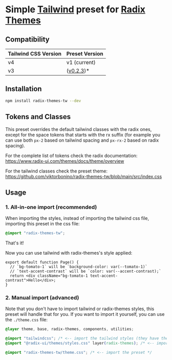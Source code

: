 # Simple [Tailwind](https://tailwindcss.com/) preset for [Radix Themes](https://www.radix-ui.com/themes/docs/overview/getting-started)

## Compatibility

| Tailwind CSS Version | Preset Version                                                      |
| -------------------- | ------------------------------------------------------------------- |
| v4                   | v1 (current)                                                        |
| v3                   | ([v0.2.3](https://www.npmjs.com/package/radix-themes-tw/v/0.2.3))\* |

## Installation

```bash
npm install radix-themes-tw --dev
```

## Tokens and Classes

This preset overrides the default tailwind classes with the radix ones, except for the space tokens that starts with the rx suffix (for example you can use both `px-2` based on tailwind spacing and `px-rx-2` based on radix spacing).

For the complete list of tokens check the radix documentation: https://www.radix-ui.com/themes/docs/theme/overview

For the tailwind classes check the preset theme: https://github.com/viktorbonino/radix-themes-tw/blob/main/src/index.css

## Usage

### 1. All-in-one import (recommended)

When importing the styles, instead of importing the tailwind css file, importing this preset in the css file:

```css
@import "radix-themes-tw";
```

That's it!

Now you can use tailwind with radix-themes's style applied:

```tsx
export default function Page() {
  // `bg-tomato-1` will be `background-color: var(--tomato-1)`
  // `text-accent-contrast` will be `color: var(--accent-contrast);`
  return <div className="bg-tomato-1 text-accent-contrast">Hello</div>;
}
```

### 2. Manual import (advanced)

Note that you don't have to import tailwind or radix-themes styles, this preset will handle that for you. If you want to import it yourself, you can use the `./theme.css` file:

```css
@layer theme, base, radix-themes, components, utilities;

@import "tailwindcss"; /* <-- import the tailwind styles (they have theme, base, components, utilities layers already assigned) */
@import "@radix-ui/themes/styles.css" layer(radix-themes); /* <-- import the radix-themes styles */

@import "radix-themes-tw/theme.css"; /* <-- import the preset */
```
